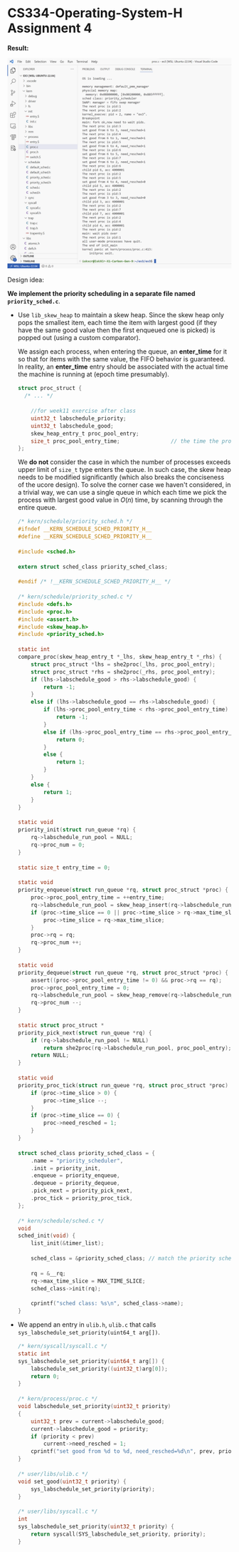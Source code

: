 # CS334-Operating-System-H Assignment 4

**Result:**

![image-20230410201359505](sample.png)



Design idea:

**We implement the priority scheduling in a separate file named `priority_sched.c`**.

- Use `lib_skew_heap` to maintain a skew heap. Since the skew heap only pops the smallest item, each time the item with largest good (if they have the same good value then the first enqueued one is picked) is popped out (using a custom comparator).

  We assign each process, when entering the queue, an **enter_time** for it so that for items with the same value, the FIFO behavior is guaranteed. In reality, an **enter_time** entry should be associated with the actual time the machine is running at (epoch time presumably). 

  ```c
  struct proc_struct {
  	/* ... */
      
      //for week11 exercise after class
      uint32_t labschedule_priority;    
      uint32_t labschedule_good;
      skew_heap_entry_t proc_pool_entry;
      size_t proc_pool_entry_time;                // the time the process is appended to the process pool. If 0, then the process hasn't been enqueued.
  };
  ```

  

  We **do not** consider the case in which the number of processes exceeds upper limit of `size_t` type enters the queue. In such case, the skew heap needs to be modified significantly (which also breaks the conciseness of the ucore design). To solve the corner case we haven't considered, in a trivial way, we can use a single queue in which each time we pick the process with largest good value in $O(n)$ time, by scanning through the entire queue.

  ```c
  /* kern/schedule/priority_sched.h */
  #ifndef __KERN_SCHEDULE_SCHED_PRIORITY_H__
  #define __KERN_SCHEDULE_SCHED_PRIORITY_H__
  
  #include <sched.h>
  
  extern struct sched_class priority_sched_class;
  
  #endif /* !__KERN_SCHEDULE_SCHED_PRIORITY_H__ */
  
  /* kern/schedule/priority_sched.c */
  #include <defs.h>
  #include <proc.h>
  #include <assert.h>
  #include <skew_heap.h>
  #include <priority_sched.h>
  
  static int
  compare_proc(skew_heap_entry_t *_lhs, skew_heap_entry_t *_rhs) {
      struct proc_struct *lhs = she2proc(_lhs, proc_pool_entry);
      struct proc_struct *rhs = she2proc(_rhs, proc_pool_entry);
      if (lhs->labschedule_good > rhs->labschedule_good) {
          return -1;
      }
      else if (lhs->labschedule_good == rhs->labschedule_good) {
          if (lhs->proc_pool_entry_time < rhs->proc_pool_entry_time) {
              return -1;
          }
          else if (lhs->proc_pool_entry_time == rhs->proc_pool_entry_time) {
              return 0;
          }
          else {
              return 1;
          }
      }
      else {
          return 1;
      }
  }
  
  static void
  priority_init(struct run_queue *rq) {
      rq->labschedule_run_pool = NULL;
      rq->proc_num = 0;
  }
  
  static size_t entry_time = 0;
  
  static void
  priority_enqueue(struct run_queue *rq, struct proc_struct *proc) {
      proc->proc_pool_entry_time = ++entry_time;
      rq->labschedule_run_pool = skew_heap_insert(rq->labschedule_run_pool, &(proc->proc_pool_entry), (compare_f)compare_proc);
      if (proc->time_slice == 0 || proc->time_slice > rq->max_time_slice) {
          proc->time_slice = rq->max_time_slice;
      }
      proc->rq = rq;
      rq->proc_num ++;
  }
  
  static void
  priority_dequeue(struct run_queue *rq, struct proc_struct *proc) {
      assert((proc->proc_pool_entry_time != 0) && proc->rq == rq);
      proc->proc_pool_entry_time = 0;
      rq->labschedule_run_pool = skew_heap_remove(rq->labschedule_run_pool, &(proc->proc_pool_entry), (compare_f)compare_proc);
      rq->proc_num --;
  }
  
  static struct proc_struct *
  priority_pick_next(struct run_queue *rq) {
      if (rq->labschedule_run_pool != NULL)
          return she2proc(rq->labschedule_run_pool, proc_pool_entry);
      return NULL;
  }
  
  static void
  priority_proc_tick(struct run_queue *rq, struct proc_struct *proc) {
      if (proc->time_slice > 0) {
          proc->time_slice --;
      }
      if (proc->time_slice == 0) {
          proc->need_resched = 1;
      }
  }
  
  struct sched_class priority_sched_class = {
      .name = "priority_scheduler",
      .init = priority_init,
      .enqueue = priority_enqueue,
      .dequeue = priority_dequeue,
      .pick_next = priority_pick_next,
      .proc_tick = priority_proc_tick,
  };
  
  /* kern/schedule/sched.c */
  void
  sched_init(void) {
      list_init(&timer_list);
  
      sched_class = &priority_sched_class; // match the priority sched class
  
      rq = &__rq;
      rq->max_time_slice = MAX_TIME_SLICE;
      sched_class->init(rq);
  
      cprintf("sched class: %s\n", sched_class->name);
  }
  ```

- We append an entry in `ulib.h`, `ulib.c` that calls `sys_labschedule_set_priority(uint64_t arg[])`.

  ```c
  /* kern/syscall/syscall.c */
  static int
  sys_labschedule_set_priority(uint64_t arg[]) {
      labschedule_set_priority((uint32_t)arg[0]);
      return 0;
  }
  
  /* kern/process/proc.c */
  void labschedule_set_priority(uint32_t priority)
  {
      uint32_t prev = current->labschedule_good;
      current->labschedule_good = priority;
      if (priority < prev)
          current->need_resched = 1;
      cprintf("set good from %d to %d, need_resched=%d\n", prev, priority, current->need_resched);
  }
  
  /* user/libs/ulib.c */
  void set_good(uint32_t priority) {
      sys_labschedule_set_priority(priority);
  }
  
  /* user/libs/syscall.c */
  int
  sys_labschedule_set_priority(uint32_t priority) {
      return syscall(SYS_labschedule_set_priority, priority);
  }
  ```

  
